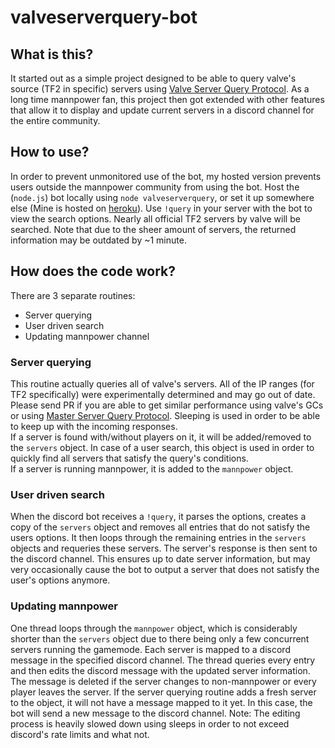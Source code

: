 # valveserverquery-bot
## What is this?
It started out as a simple project designed to be able to query valve's source (TF2 in specific) servers using [Valve Server Query Protocol](https://developer.valvesoftware.com/wiki/Server_queries). As a long time mannpower fan, this project then got extended with other features that allow it to display and update current servers in a discord channel for the entire community.
## How to use?
In order to prevent unmonitored use of the bot, my hosted version prevents users outside the mannpower community from using the bot.
Host the (`node.js`) bot locally using `node valveserverquery`, or set it up somewhere else (Mine is hosted on [heroku](https://www.heroku.com/)).
Use `!query` in your server with the bot to view the search options. Nearly all official TF2 servers by valve will be searched. Note that due to the sheer amount of servers, the returned information may be outdated by ~1 minute.
## How does the code work?
There are 3 separate routines:
- Server querying
- User driven search
- Updating mannpower channel
### Server querying
This routine actually queries all of valve's servers. All of the IP ranges (for TF2 specifically) were experimentally determined and may go out of date. Please send PR if you are able to get similar performance using valve's GCs or using [Master Server Query Protocol](https://developer.valvesoftware.com/wiki/Master_Server_Query_Protocol). Sleeping is used in order to be able to keep up with the incoming responses.  
If a server is found with/without players on it, it will be added/removed to the `servers` object. In case of a user search, this object is used in order to quickly find all servers that satisfy the query's conditions.  
If a server is running mannpower, it is added to the `mannpower` object.
### User driven search
When the discord bot receives a `!query`, it parses the options, creates a copy of the `servers` object and removes all entries that do not satisfy the users options. It then loops through the remaining entries in the `servers` objects and requeries these servers. The server's response is then sent to the discord channel. This ensures up to date server information, but may very occasionally cause the bot to output a server that does not satisfy the user's options anymore.
### Updating mannpower
One thread loops through the `mannpower` object, which is considerably shorter than the `servers` object due to there being only a few concurrent servers running the gamemode. Each server is mapped to a discord message in the specified discord channel. The thread queries every entry and then edits the discord message with the updated server information. The message is deleted if the server changes to non-mannpower or every player leaves the server. If the server querying routine adds a fresh server to the object, it will not have a message mapped to it yet. In this case, the bot will send a new message to the discord channel.
Note: The editing process is heavily slowed down using sleeps in order to not exceed discord's rate limits and what not.
